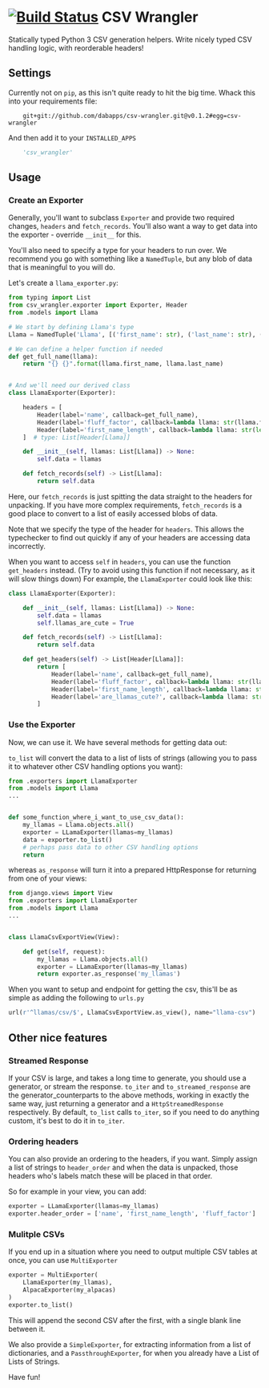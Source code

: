 [![Build Status](https://travis-ci.com/dabapps/csv-wrangler.svg?token=apzD3FKHpTNKHAtAu9xC&branch=master)](https://travis-ci.com/dabapps/csv-wrangler)
CSV Wrangler
===================
Statically typed Python 3 CSV generation helpers.
Write nicely typed CSV handling logic, with reorderable headers!

Settings
--------

Currently not on `pip`, as this isn't quite ready to hit the big time.  Whack this into your requirements file:

```
    git+git://github.com/dabapps/csv-wrangler.git@v0.1.2#egg=csv-wrangler
```

And then add it to your `INSTALLED_APPS`

```python
    'csv_wrangler'
```

Usage
-----
### Create an Exporter

Generally, you'll want to subclass `Exporter` and provide two required changes, `headers` and `fetch_records`. You'll also want a way to get data into the exporter - override `__init__` for this.

You'll also need to specify a type for your headers to run over. We recommend you go with something like a `NamedTuple`, but any blob of data that is meaningful to you will do.

Let's create a `llama_exporter.py`:

```python
from typing import List
from csv_wrangler.exporter import Exporter, Header
from .models import Llama

# We start by defining Llama's type
Llama = NamedTuple('Llama', [('first_name': str), ('last_name': str), ('fluff_factor': int)])

# We can define a helper function if needed
def get_full_name(llama):
    return "{} {}".format(llama.first_name, llama.last_name)


# And we'll need our derived class
class LlamaExporter(Exporter):

    headers = [
        Header(label='name', callback=get_full_name),
        Header(label='fluff_factor', callback=lambda llama: str(llama.fluff_factor)),
        Header(label='first_name_length', callback=lambda llama: str(len(llama.first_name))),
    ]  # type: List[Header[Llama]]

    def __init__(self, llamas: List[Llama]) -> None:
        self.data = llamas

    def fetch_records(self) -> List[Llama]:
        return self.data
```

Here, our `fetch_records` is just spitting the data straight to the headers for unpacking. If you have more complex requirements, `fetch_records` is a good place to convert to a list of easily accessed blobs of data.

Note that we specify the type of the header for `headers`. This allows the typechecker to find out quickly if any of your headers are accessing data incorrectly.

When you want to access `self` in `headers`, you can use the function `get_headers` instead. (Try to avoid using this function if not necessary, as it will slow things down) For example, the `LlamaExporter` could look like this:

```python
class LlamaExporter(Exporter):

    def __init__(self, llamas: List[Llama]) -> None:
        self.data = llamas
        self.llamas_are_cute = True

    def fetch_records(self) -> List[Llama]:
        return self.data

    def get_headers(self) -> List[Header[Llama]]:
        return [
            Header(label='name', callback=get_full_name),
            Header(label='fluff_factor', callback=lambda llama: str(llama.fluff_factor)),
            Header(label='first_name_length', callback=lambda llama: str(len(llama.first_name))),
            Header(label='are_llamas_cute?', callback=lambda llama: str(self.llamas_are_cute)),
        ]
```

### Use the Exporter
Now, we can use it. We have several methods for getting data out:

`to_list` will convert the data to a list of lists of strings (allowing you to pass it to whatever other CSV handling options you want):

```python
from .exporters import LlamaExporter
from .models import Llama
...


def some_function_where_i_want_to_use_csv_data():
    my_llamas = Llama.objects.all()
    exporter = LLamaExporter(llamas=my_llamas)
    data = exporter.to_list()
    # perhaps pass data to other CSV handling options
    return
```

whereas `as_response` will turn it into a prepared HttpResponse for returning from one of your views:

```python
from django.views import View
from .exporters import LlamaExporter
from .models import Llama
...


class LlamaCsvExportView(View):

    def get(self, request):
        my_llamas = Llama.objects.all()
        exporter = LLamaExporter(llamas=my_llamas)
        return exporter.as_response('my_llamas')
```

When you want to setup and endpoint for getting the csv, this'll be as simple as adding the following to `urls.py`

```python
url(r'^llamas/csv/$', LlamaCsvExportView.as_view(), name="llama-csv")
```

Other nice features
-----------------
### Streamed Response

If your CSV is large, and takes a long time to generate, you should use a generator, or stream the response. `to_iter` and `to_streamed_response` are the generator_counterparts to the above methods, working in exactly the same way, just returning a generator and a `HttpStreamedResponse` respectively. By default, `to_list` calls `to_iter`, so if you need to do anything custom, it's best to do it in `to_iter`.

### Ordering headers
You can also provide an ordering to the headers, if you want.  Simply assign a list of strings to `header_order` and when the data is unpacked, those headers who's labels match these will be placed in that order.

So for example in your view, you can add:

```python
exporter = LLamaExporter(llamas=my_llamas)
exporter.header_order = ['name', 'first_name_length', 'fluff_factor']
```

### Mulitple CSVs
If you end up in a situation where you need to output multiple CSV tables at once, you can use `MultiExporter`

```python
exporter = MultiExporter(
    LlamaExporter(my_llamas),
    AlpacaExporter(my_alpacas)
)
exporter.to_list()
```

This will append the second CSV after the first, with a single blank line between it.

We also provide a `SimpleExporter`, for extracting information from a list of dictionaries, and a `PassthroughExporter`, for when you already have a List of Lists of Strings.

Have fun!
